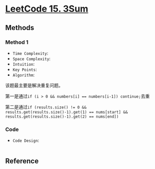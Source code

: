 # [LeetCode 15. 3Sum](https://leetcode-cn.com/problems/3sum/)

## Methods

### Method 1

* `Time Complexity`:
* `Space Complexity`:
* `Intuition`:
* `Key Points`:
* `Algorithm`:

该题最主要是解决重复问题。

第一是通过`if (i > 0 && numbers[i] == numbers[i-1]) continue;`去重

第二是通过`if (results.size() != 0 && results.get(results.size()-1).get(1) == nums[start] && results.get(results.size()-1).get(2) == nums[end])`


### Code

* `Code Design`:

```javascript


```

## Reference
